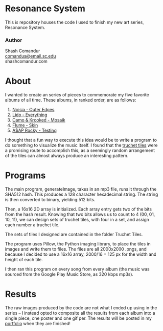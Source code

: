 # Resonance System
This is repository houses the code I used to finish my new art series, Resonance System.

### Author
Shash Comandur  
comandus@email.sc.edu  
shashcomandur.com

# About
I wanted to create an series of pieces to commemorate my five favorite albums of all time. These albums, in ranked
order, are as follows:

1. [Noisia - Outer Edges](https://open.spotify.com/album/73TmwDD6mBOZh6sF9sKXZo?si=sEck0GHTSfG60NGug_0tPQ)
2. [Lido - Everything](https://open.spotify.com/album/78VgrlxNqlGg3ApYVdQHyM?si=DFmoTUNWQbKUVpOIbenrTw)
3. [Camo & Krooked - Mosaik](https://open.spotify.com/album/1miPtr5WVeMoYFvu0RZ6Mc?si=NzHVu0XLQw2Ve0TaSzHJQQ)
4. [Flume - Skin](https://open.spotify.com/album/4NZWRpoMuXaHU7csTjWdB5?si=RbSVDggmTqOstWr7P6dJng)
5. [A$AP Rocky - Testing](https://open.spotify.com/album/3MATDdrpHmQCmuOcozZjDa?si=8YCnrzwuRB2YDpLL-721AA)

I thought that a fun way to execute this idea would be to write a program to do something to visualize the music itself.
I found that the [truchet tiles](https://en.wikipedia.org/wiki/Truchet_tiles) were a promising route to accomplish this, as a
seemingly random arrangement of the tiles can almost always produce an interesting pattern. 


# Programs
The main program, generateImage, takes in an mp3 file, runs it through the SHA512 hash. This produces 
a 128 character hexadecimal string. The string is then converted to binary, yielding 512 bits. 

Then, a 16x16 2D array is initialized. Each array entry gets two of the bits from the hash result.
Knowing that two bits allows us to count to 4 (00, 01, 10, 11), we can design sets of truchet tiles,
with four in a set, and assign each number a truchet tile. 

The sets of tiles I designed are contained in the folder Truchet Tiles. 

The program uses Pillow, the Python imaging library, to place the tiles in images and write them to files. 
The files are all 2000x2000 .pngs, and because I decided to use a 16x16 array, 2000/16 = 125 px for the width
and height of each tile. 

I then ran this program on every song from every album (the music was sourced from the Google Play Music Store, as 320 kbps mp3s).

# Results
The raw images produced by the code are not what I ended up using in the series – I instead opted to composite all the results from
each album into a single piece, one poster and one gif per. The results will be posted in my [portfolio](http://shashcomandur.com/pages/portfolio.html) when they are finished!
 

